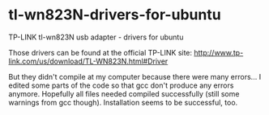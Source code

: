 # tl-wn823N-drivers-for-ubuntu
TP-LINK tl-wn823N usb adapter - drivers for ubuntu

Those drivers can be found at the official TP-LINK site:
http://www.tp-link.com/us/download/TL-WN823N.html#Driver

But they didn't compile at my computer because there were many errors...
I edited some parts of the code so that gcc don't produce any errors anymore.
Hopefully all files needed compiled successfully (still some warnings from gcc though). Installation seems to be successful, too.
